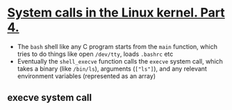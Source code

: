 # [System calls in the Linux kernel. Part 4.](https://0xax.gitbooks.io/linux-insides/content/SysCall/linux-syscall-4.html)

* The `bash` shell like any C program starts from the `main` function, which tries to do things like open `/dev/tty`, loads `.bashrc` etc
* Eventually the `shell_execve` function calls the `execve` system call, which takes a binary (like `/bin/ls`), arguments (`["ls"]`), and any relevant environment variables (represented as an array)

## execve system call

